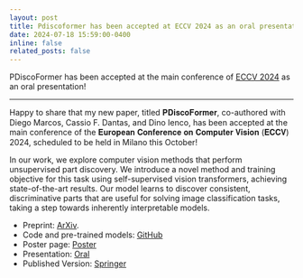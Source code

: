 ```yaml
---
layout: post
title: Pdiscoformer has been accepted at ECCV 2024 as an oral presentation!
date: 2024-07-18 15:59:00-0400
inline: false
related_posts: false
---
```


PDiscoFormer has been accepted at the main conference of [ECCV 2024](https://eccv.ecva.net/virtual/2024/index.html) as an oral presentation!

---

Happy to share that my new paper, titled 𝐏𝐃𝐢𝐬𝐜𝐨𝐅𝐨𝐫𝐦𝐞𝐫, co-authored with Diego Marcos, Cassio F. Dantas, and Dino Ienco, has been accepted at the main conference of the 𝐄𝐮𝐫𝐨𝐩𝐞𝐚𝐧 𝐂𝐨𝐧𝐟𝐞𝐫𝐞𝐧𝐜𝐞 𝐨𝐧 𝐂𝐨𝐦𝐩𝐮𝐭𝐞𝐫 𝐕𝐢𝐬𝐢𝐨𝐧 (𝐄𝐂𝐂𝐕) 2024, scheduled to be held in Milano this October!

In our work, we explore computer vision methods that perform unsupervised part discovery. We introduce a novel method and training objective for this task using self-supervised vision transformers, achieving state-of-the-art results. Our model learns to discover consistent, discriminative parts that are useful for solving image classification tasks, taking a step towards inherently interpretable models.

- Preprint: [ArXiv](https://arxiv.org/abs/2407.04538).
- Code and pre-trained models: [GitHub](https://github.com/ananthu-aniraj/pdiscoformer)
- Poster page: [Poster](https://eccv.ecva.net/virtual/2024/poster/124)
- Presentation: [Oral](https://eccv.ecva.net/virtual/2024/oral/125)
- Published Version: [Springer](https://link.springer.com/chapter/10.1007/978-3-031-73013-9_15)
